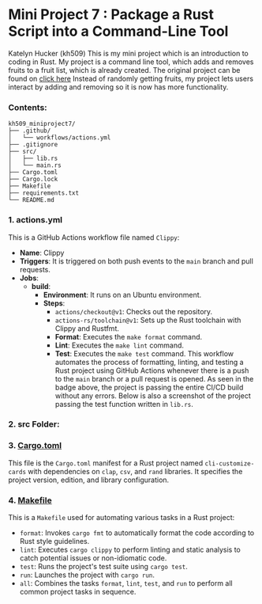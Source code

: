 # Mini Project 7 : Package a Rust Script into a Command-Line Tool
Katelyn Hucker (kh509)
This is my mini project which is an introduction to coding in Rust. My project is a command line tool, which adds and removes fruits to a fruit list, which is already created. The original project can be found on [click here](https://github.com/nogibjj/rust-data-engineering/blob/main/calc-cli-with-tests/src/lib.rs) Instead of randomly getting fruits, my project lets users interact by adding and removing so it is now has more functionality.

### Contents:
```
kh509_miniproject7/
├── .github/
│   └── workflows/actions.yml
├── .gitignore
├── src/
│   ├── lib.rs
│   └── main.rs
├── Cargo.toml
├── Cargo.lock
├── Makefile
├── requirements.txt
└── README.md
```

### 1. actions.yml
This is a GitHub Actions workflow file named `Clippy`:
- **Name**: Clippy
- **Triggers**: It is triggered on both push events to the `main` branch and pull requests.
- **Jobs**:
  - **build**:
    - **Environment**: It runs on an Ubuntu environment.
    - **Steps**:
      - `actions/checkout@v1`: Checks out the repository.
      - `actions-rs/toolchain@v1`: Sets up the Rust toolchain with Clippy and Rustfmt.
      - **Format**: Executes the `make format` command.
      - **Lint**: Executes the `make lint` command.
      - **Test**: Executes the `make test` command.
This workflow automates the process of formatting, linting, and testing a Rust project using GitHub Actions whenever there is a push to the `main` branch or a pull request is opened.
As seen in the badge above, the project is passing the entire CI/CD build without any errors. Below is also a screenshot of the project passing the test function written in `lib.rs`.


### 2. src Folder:



### 3. [Cargo.toml](https://github.com/nogibjj/aad64_command_line/Cargo.toml)
This file is the `Cargo.toml` manifest for a Rust project named `cli-customize-cards` with dependencies on `clap`, `csv`, and `rand` libraries. It specifies the project version, edition, and library configuration.

### 4. [Makefile](https://github.com/nogibjj/aad64_command_line/Makefile)
This is a `Makefile` used for automating various tasks in a Rust project:
- `format`: Invokes `cargo fmt` to automatically format the code according to Rust style guidelines.
- `lint`: Executes `cargo clippy` to perform linting and static analysis to catch potential issues or non-idiomatic code.
- `test`: Runs the project's test suite using `cargo test`.
- `run`: Launches the project with `cargo run`.
- `all`: Combines the tasks `format`, `lint`, `test`, and `run` to perform all common project tasks in sequence.
